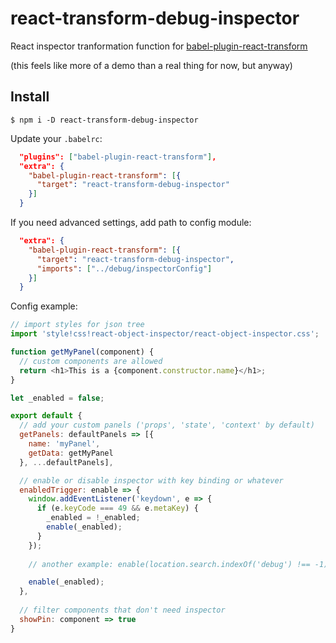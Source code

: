 # react-transform-debug-inspector
React inspector tranformation function for [babel-plugin-react-transform](https://github.com/gaearon/babel-plugin-react-transform)

(this feels like more of a demo than a real thing for now, but anyway)

## Install

```
$ npm i -D react-transform-debug-inspector
```

Update your `.babelrc`:
```json
  "plugins": ["babel-plugin-react-transform"],
  "extra": {
    "babel-plugin-react-transform": [{
      "target": "react-transform-debug-inspector"
    }]
  }
```

If you need advanced settings, add path to config module:
```json
  "extra": {
    "babel-plugin-react-transform": [{
      "target": "react-transform-debug-inspector",
      "imports": ["../debug/inspectorConfig"]
    }]
  }
```

Config example:
```js
// import styles for json tree
import 'style!css!react-object-inspector/react-object-inspector.css';

function getMyPanel(component) {
  // custom components are allowed
  return <h1>This is a {component.constructor.name}</h1>;
}

let _enabled = false;

export default {
  // add your custom panels ('props', 'state', 'context' by default)
  getPanels: defaultPanels => [{
    name: 'myPanel',
    getData: getMyPanel
  }, ...defaultPanels],

  // enable or disable inspector with key binding or whatever
  enabledTrigger: enable => {
    window.addEventListener('keydown', e => {
      if (e.keyCode === 49 && e.metaKey) {
        _enabled = !_enabled;
        enable(_enabled);
      }
    });
    
    // another example: enable(location.search.indexOf('debug') !== -1)

    enable(_enabled);
  },
  
  // filter components that don't need inspector
  showPin: component => true
}
```
